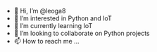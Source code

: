 - 👋 Hi, I’m @leoga8
- 👀 I’m interested in Python and IoT
- 🌱 I’m currently learning IoT
- 💞️ I’m looking to collaborate on Python projects
- 📫 How to reach me ...

<!---
leoga8/leoga8 is a ✨ special ✨ repository because its `README.md` (this file) appears on your GitHub profile.
You can click the Preview link to take a look at your changes.
--->
